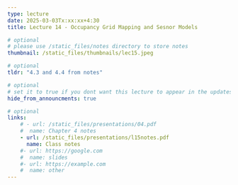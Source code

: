 ```yaml
---
type: lecture
date: 2025-03-03Tx:xx:xx+4:30
title: Lecture 14 - Occupancy Grid Mapping and Sesnor Models

# optional
# please use /static_files/notes directory to store notes
thumbnail: /static_files/thumbnails/lec15.jpeg

# optional
tldr: "4.3 and 4.4 from notes"

# optional
# set it to true if you dont want this lecture to appear in the updates section
hide_from_announcments: true

# optional
links:
    # - url: /static_files/presentations/04.pdf
    #  name: Chapter 4 notes
    - url: /static_files/presentations/l15notes.pdf
      name: Class notes
    #- url: https://google.com
    #  name: slides
    #- url: https://example.com
    #  name: other
---
```

<!-- Other additional contents using markdown -->

